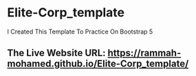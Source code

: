 # Elite-Corp_template
I Created This Template To Practice On Bootstrap 5
## The Live Website URL: https://rammah-mohamed.github.io/Elite-Corp_template/
